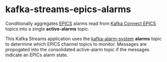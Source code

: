 # kafka-streams-epics-alarms
Conditionally aggregates [EPICS](https://epics-controls.org) alarms read from [Kafka Connect EPICS](https://github.com/JeffersonLab/epics2web) topics into a single __active-alarms__ topic.  

This Kafka Streams application uses the [kafka-alarm-system](https://github.com/JeffersonLab/kafka-alarm-system) __alarms__ topic to determine which EPICS channel topics to monitor.   Messages are propogated into the consolidated active-alarm topic if the messages indicate an EPICs alarm state.
